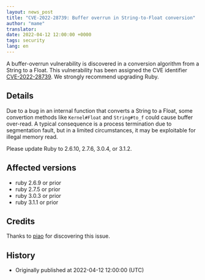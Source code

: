 ```yaml
---
layout: news_post
title: "CVE-2022-28739: Buffer overrun in String-to-Float conversion"
author: "mame"
translator:
date: 2022-04-12 12:00:00 +0000
tags: security
lang: en
---
```


A buffer-overrun vulnerability is discovered in a conversion algorithm from a String to a Float.
This vulnerability has been assigned the CVE identifier [CVE-2022-28739](https://nvd.nist.gov/vuln/detail/CVE-2022-28739).
We strongly recommend upgrading Ruby.

## Details

Due to a bug in an internal function that converts a String to a Float, some convertion methods like `Kernel#Float` and `String#to_f` could cause buffer over-read.
A typical consequence is a process termination due to segmentation fault, but in a limited circumstances, it may be exploitable for illegal memory read.

Please update Ruby to 2.6.10, 2.7.6, 3.0.4, or 3.1.2.

## Affected versions

* ruby 2.6.9 or prior
* ruby 2.7.5 or prior
* ruby 3.0.3 or prior
* ruby 3.1.1 or prior

## Credits

Thanks to [piao](https://hackerone.com/piao?type=user) for discovering this issue.

## History

* Originally published at 2022-04-12 12:00:00 (UTC)
